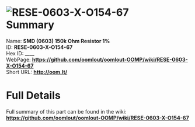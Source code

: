 
![RESE-0603-X-O154-67](https://github.com/oomlout/oomlout-OOMP/blob/master/parts/RESE-0603-X-O154-67/RESE-0603-X-O154-67_420.jpg)   
Summary
=================
  
Name: __SMD (0603) 150k Ohm Resistor 1%__    
ID: __RESE-0603-X-O154-67__   
Hex ID: ____   
WebPage: __https://github.com/oomlout/oomlout-OOMP/wiki/RESE-0603-X-O154-67__   
Short URL: __http://oom.lt/__   

Full Details
==========================
Full summary of this part can be found in the wiki:   
__https://github.com/oomlout/oomlout-OOMP/wiki/RESE-0603-X-O154-67__    

